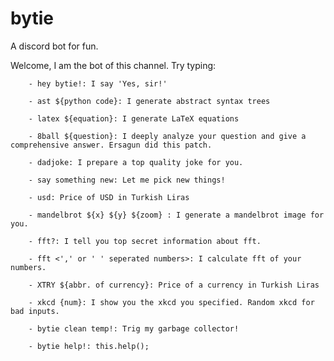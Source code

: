 # bytie
A discord bot for fun.


Welcome, I am the bot of this channel. Try typing:

        - hey bytie!: I say 'Yes, sir!'

        - ast ${python code}: I generate abstract syntax trees 

        - latex ${equation}: I generate LaTeX equations

        - 8ball ${question}: I deeply analyze your question and give a comprehensive answer. Ersagun did this patch. 

        - dadjoke: I prepare a top quality joke for you. 

        - say something new: Let me pick new things!

        - usd: Price of USD in Turkish Liras

        - mandelbrot ${x} ${y} ${zoom} : I generate a mandelbrot image for you. 

        - fft?: I tell you top secret information about fft.

        - fft <',' or ' ' seperated numbers>: I calculate fft of your numbers.

        - XTRY ${abbr. of currency}: Price of a currency in Turkish Liras

        - xkcd {num}: I show you the xkcd you specified. Random xkcd for bad inputs.

        - bytie clean temp!: Trig my garbage collector!

        - bytie help!: this.help();
